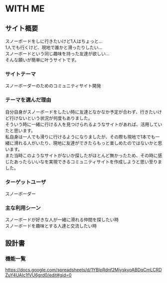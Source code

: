 # WITH ME

## サイト概要
スノーボードをしに行きたいけど1人はちょっと…<br>
1人でも行くけど、現地で誰かと滑ったりしたい…<br>
スノーボードという同じ趣味を持った友達が欲しい…<br>
そんな願いが簡単に叶うサイトです。


### サイトテーマ
スノーボーダーのためのコミュニティサイト開発


### テーマを選んだ理由
自分自身がスノーボードをしたい時に友達となかなか予定が合わず、行きたいけど行けないという状況が何度もありました。<br>
そういう時に一緒に行ける人を見つけられるようなサイトがあれば、活用していたと思います。<br>
私自身は一人でも滑りに行けるようになりましたが、その際も現地で1本でも一緒に滑れる人がいたり、現地に友達ができたらもっと楽しめたのではないかと思います。<br>
また当時このようなサイトがないか探したがほとんど無かったため、その時に感じたあったらいいなを実現できるコミュニティサイトを作成しようと思い至りました。


### ターゲットユーザ
スノーボーダー


### 主な利用シーン
スノーボードが好きな人が一緒に滑れる仲間を探したい時<br>
スノーボードを趣味とする人達と交流したい時


## 設計書


### 機能一覧
https://docs.google.com/spreadsheets/d/1YBlpRdnf2MjyskyoABDqCmLCRDZuY4UAIc1fVU6grd0/edit#gid=0

